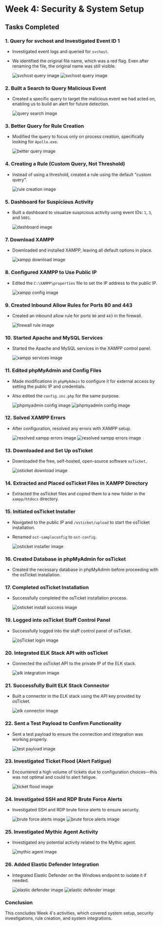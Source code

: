 # Week 4: Security & System Setup

## Tasks Completed

### 1. Query for svchost and Investigated Event ID 1
- Investigated event logs and queried for `svchost`. 
- We identified the original file name, which was a red flag. Even after renaming the file, the original name was still visible.
  
  ![svchost query image](https://github.com/Jacob-Brown-950/30-Day-SOC-Challenge/blob/main/Screenshots/Step%2079%20Investigating%20logs%20generated%20by%20apollo.PNG)
  ![svchost query image](https://github.com/Jacob-Brown-950/30-Day-SOC-Challenge/blob/main/Screenshots/Step%2080%20we%20can%20see%20the%20original%20file%20name%20even%20though%20we%20renamed%20it%20svc%20soc%20project.PNG)

### 2. Built a Search to Query Malicious Event
- Created a specific query to target the malicious event we had acted on, enabling us to build an alert for future detection.
  
  ![query search image](https://github.com/Jacob-Brown-950/30-Day-SOC-Challenge/blob/main/Screenshots/Step%2081%20Built%20a%20search%20query%20so%20we%20can%20create%20an%20alert%20for%20this%20specific%20malicious%20activity.PNG)

### 3. Better Query for Rule Creation
- Modified the query to focus only on process creation, specifically looking for `Apollo.exe`.
  
  ![better query image](https://github.com/Jacob-Brown-950/30-Day-SOC-Challenge/blob/main/Screenshots/Step%2082%20Actually%20heres%20a%20better%20query%20to%20make%20a%20rule%20from.PNG)

### 4. Creating a Rule (Custom Query, Not Threshold)
- Instead of using a threshold, created a rule using the default "custom query".
  
  ![rule creation image](https://github.com/Jacob-Brown-950/30-Day-SOC-Challenge/blob/main/Screenshots/Step%2083%20What%20i%20did%20for%20my%20rule.PNG)

### 5. Dashboard for Suspicious Activity
- Built a dashboard to visualize suspicious activity using event IDs: `1`, `3`, and `5001`.
  
  ![dashboard image](https://github.com/Jacob-Brown-950/30-Day-SOC-Challenge/blob/main/Screenshots/Step%2084%20Dashboard%20Created.PNG)

### 7. Download XAMPP
- Downloaded and installed XAMPP, leaving all default options in place.

  ![xampp download image](https://github.com/Jacob-Brown-950/30-Day-SOC-Challenge/blob/main/Screenshots/Step%2085%20Download%20XAMPP%20on%20new%20windows%20Server%202022.PNG)

### 8. Configured XAMPP to Use Public IP
- Edited the `C:\XAMPP\properties` file to set the IP address to the public IP.

  ![xampp config image](https://github.com/Jacob-Brown-950/30-Day-SOC-Challenge/blob/main/Screenshots/Step%2087%20Edit%20the%20config%20to%20point%20to%20my%20public%20IP.PNG)

### 9. Created Inbound Allow Rules for Ports 80 and 443
- Created an inbound allow rule for ports `80` and `443` in the firewall.

  ![firewall rule image](https://github.com/Jacob-Brown-950/30-Day-SOC-Challenge/blob/main/Screenshots/Step%2088%20Created%20an%20inbound%20allow%20rule%20for%2080%20and%20443.PNG)

### 10. Started Apache and MySQL Services
- Started the Apache and MySQL services in the XAMPP control panel.

  ![xampp services image](path/to/your/image.png)

### 11. Edited phpMyAdmin and Config Files
- Made modifications in `phpMyAdmin` to configure it for external access by setting the public IP and credentials.
- Also edited the `config.inc.php` for the same purpose.

  ![phpmyadmin config image](https://github.com/Jacob-Brown-950/30-Day-SOC-Challenge/blob/main/Screenshots/Step%2090%20edited%20some%20fields%20in%20the%20phpMyAdmin.PNG)
  ![phpmyadmin config image](https://github.com/Jacob-Brown-950/30-Day-SOC-Challenge/blob/main/Screenshots/Step%2091%20edited%20the%20config%20inc%20file%20to%20point%20to%20our%20public%20IP.PNG)

### 12. Solved XAMPP Errors
- After configuration, resolved any errors with XAMPP setup.

  ![resolved xampp errors image](https://github.com/Jacob-Brown-950/30-Day-SOC-Challenge/blob/main/Screenshots/Step%2091%20edited%20the%20config%20inc%20file%20to%20point%20to%20our%20public%20IP.PNG)
  ![resolved xampp errors image](https://github.com/Jacob-Brown-950/30-Day-SOC-Challenge/blob/main/Screenshots/Step%2092%2C%20oops%20make%20sure%20you%20add%20your%20password%20to%20the%20config%20too.PNG)
  

### 13. Downloaded and Set Up osTicket
- Downloaded the free, self-hosted, open-source software `osTicket`.
  
  ![osticket download image](https://github.com/Jacob-Brown-950/30-Day-SOC-Challenge/blob/main/Screenshots/Step%2094%20osTicket%20downloaded.PNG)

### 14. Extracted and Placed osTicket Files in XAMPP Directory
- Extracted the osTicket files and copied them to a new folder in the `xampp/htdocs` directory.

### 15. Initiated osTicket Installer
- Navigated to the public IP and `/osticket/upload` to start the osTicket installation.
- Renamed `ost-sampleconfig` to `ost-config`.

  ![osticket installer image](https://github.com/Jacob-Brown-950/30-Day-SOC-Challenge/blob/main/Screenshots/Step%2096%20navigate%20to%20your%20public%20IP%20with%20osticket%20upload%20to%20find%20the%20installer.PNG)

### 16. Created Database in phpMyAdmin for osTicket
- Created the necessary database in phpMyAdmin before proceeding with the osTicket installation.

### 17. Completed osTicket Installation
- Successfully completed the osTicket installation process.

  ![osticket install success image](https://github.com/Jacob-Brown-950/30-Day-SOC-Challenge/blob/main/Screenshots/Step%2099%20osticket%20installation%20complete.PNG)

### 19. Logged into osTicket Staff Control Panel
- Successfully logged into the staff control panel of osTicket.

  ![osTicket login image](https://github.com/Jacob-Brown-950/30-Day-SOC-Challenge/blob/main/Screenshots/Step%20101%20logged%20into%20my%20staff%20control%20panel.PNG)

### 20. Integrated ELK Stack API with osTicket
- Connected the osTicket API to the private IP of the ELK stack.

  ![elk integration image](https://github.com/Jacob-Brown-950/30-Day-SOC-Challenge/blob/main/Screenshots/Step%20102%20connected%20admin%20portal%20API%20to%20my%20ELK%20Private%20IP.PNG)

### 21. Successfully Built ELK Stack Connector
- Built a connector in the ELK stack using the API key provided by osTicket.
  
  ![elk connector image](https://github.com/Jacob-Brown-950/30-Day-SOC-Challenge/blob/main/Screenshots/Step%20103%20built%20a%20connector%20for%20my%20osTicket%20and%20elastic%20stack.PNG)

### 22. Sent a Test Payload to Confirm Functionality
- Sent a test payload to ensure the connection and integration was working properly.

  ![test payload image](https://github.com/Jacob-Brown-950/30-Day-SOC-Challenge/blob/main/Screenshots/Step%20104%20Succesfully%20tested%20the%20payload%20to%20confirm%20ticketing%20can%20communicate.PNG)

### 23. Investigated Ticket Flood (Alert Fatigue)
- Encountered a high volume of tickets due to configuration choices—this was not optimal and could to alert fatigue.
  
  ![ticket flood image](https://github.com/Jacob-Brown-950/30-Day-SOC-Challenge/blob/main/Screenshots/Step%20105%20We%20got%20tons%20of%20tickets.PNG)

### 24. Investigated SSH and RDP Brute Force Alerts
- Investigated SSH and RDP brute force alerts to ensure security.

  ![brute force alerts image](https://github.com/Jacob-Brown-950/30-Day-SOC-Challenge/blob/main/Screenshots/Step%20106%20Investigate%20an%20alert%20related%20to%20SSH%20brute%20force.PNG)
  ![brute force alerts image](https://github.com/Jacob-Brown-950/30-Day-SOC-Challenge/blob/main/Screenshots/Step%20107%20Investigate%20an%20alert%20related%20to%20RDP%20brute%20force.PNG)

### 25. Investigated Mythic Agent Activity
- Investigated any potential activity related to the Mythic agent.
  
  ![mythic agent image](https://github.com/Jacob-Brown-950/30-Day-SOC-Challenge/blob/main/Screenshots/Step%20108%20Investigated%20mythic%20agent.PNG)

### 26. Added Elastic Defender Integration
- Integrated Elastic Defender on the Windows endpoint to isolate it if needed.

  ![elastic defender image](https://github.com/Jacob-Brown-950/30-Day-SOC-Challenge/blob/main/Screenshots/Step%20109%20downloading%20elastic%20defend.PNG)
  ![elastic defender image](https://github.com/Jacob-Brown-950/30-Day-SOC-Challenge/blob/main/Screenshots/Step%20110%20our%20windows%20endpoint%20is%20running%20defender%20and%20we%20can%20isolate%20it.PNG)



### Conclusion
This concludes Week 4's activities, which covered system setup, security investigations, rule creation, and system integrations.
